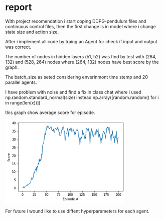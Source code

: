 # report

With project recomendation i start coping DDPG-pendulum files and continuous control files, then the first change is in model where i change state size and action size.

After i implement all code by traing an Agent for check if input and output was correct.

The number of nodes in hidden layers (h1, h2) was find by test with (264, 132) and (528, 264) nodes where (264, 132) nodes have best score by the graph.

The batch_size as seted considering enverinmont time stemp and 20 parallel agents.

I have problem with noise and find a fix in class chat where i used np.random.standard_normal(size) instead np.array([random.random() for i in range(len(x))])

this graph show average score for episode.

![plot image](plot.png)

For future i wound like to use diffent hyperparameters for each agent.